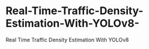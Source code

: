 # Real-Time-Traffic-Density-Estimation-With-YOLOv8-
Real Time Traffic Density Estimation With YOLOv8 

